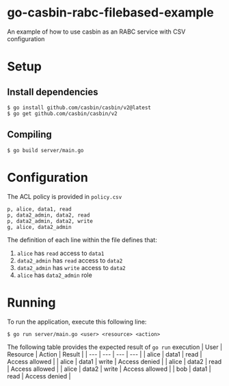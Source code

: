 # go-casbin-rabc-filebased-example
An example of how to use casbin as an RABC service with CSV configuration

# Setup
## Install dependencies
```
$ go install github.com/casbin/casbin/v2@latest
$ go get github.com/casbin/casbin/v2
```

## Compiling
```
$ go build server/main.go
```

# Configuration
The ACL policy is provided in `policy.csv`
```
p, alice, data1, read
p, data2_admin, data2, read
p, data2_admin, data2, write
g, alice, data2_admin
```

The definition of each line within the file defines that:
1. `alice` has `read` access to `data1`
2. `data2_admin` has `read` access to `data2`
3. `data2_admin` has `write` access to `data2`
4. `alice` has `data2_admin` role

# Running
To run the application, execute this following line:
```
$ go run server/main.go <user> <resource> <action>
```

The following table provides the expected result of `go run` execution
| User | Resource | Action | Result |
| --- | --- | --- | --- |
| alice | data1 | read | Access allowed |
| alice | data1 | write | Access denied |
| alice | data2 | read | Access allowed |
| alice | data2 | write | Access allowed |
| bob | data1 | read | Access denied |
